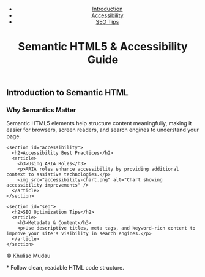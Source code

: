 <!DOCTYPE html>
<html lang="en">
<head>
  <meta charset="UTF-8" />
  <meta name="viewport" content="width=device-width, initial-scale=1.0" />
  <meta name="description" content="Learn the fundamentals of semantic HTML5 structure, accessibility, and SEO best practices." />
  <meta name="keywords" content="HTML5, semantic HTML, accessibility, SEO, web development" />
  <meta name="author" content="Your Name" />
  <title>Semantic HTML5 & Accessibility Guide</title>
</head>
<body>
  <header role="banner">
    <nav role="navigation" aria-label="Main Navigation">
      <ul>
        <li><a href="#intro">Introduction</a></li>
        <li><a href="#accessibility">Accessibility</a></li>
        <li><a href="#seo">SEO Tips</a></li>
      </ul>
    </nav>
    <h1>Semantic HTML5 & Accessibility Guide</h1>
  </header>

  <main role="main">
    <section id="intro">
      <h2>Introduction to Semantic HTML</h2>
      <article>
        <h3>Why Semantics Matter</h3>
        <p>Semantic HTML5 elements help structure content meaningfully, making it easier for browsers, screen readers, and search engines to understand your page.</p>
      </article>
    </section>

    <section id="accessibility">
      <h2>Accessibility Best Practices</h2>
      <article>
        <h3>Using ARIA Roles</h3>
        <p>ARIA roles enhance accessibility by providing additional context to assistive technologies.</p>
        <img src="accessibility-chart.png" alt="Chart showing accessibility improvements" />
      </article>
    </section>

    <section id="seo">
      <h2>SEO Optimization Tips</h2>
      <article>
        <h3>Metadata & Content</h3>
        <p>Use descriptive titles, meta tags, and keyword-rich content to improve your site's visibility in search engines.</p>
      </article>
    </section>
  </main>

  <footer role="contentinfo">
    <p>&copy; Khuliso Mudau</p>
  </footer>
</body>
</html>
* Follow clean, readable HTML code structure.

